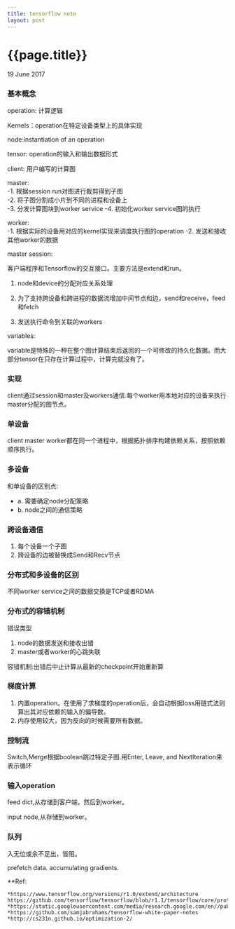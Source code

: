 ```yaml
---
title: tensorflow note
layout: post
---
```


{{page.title}}
=============

<p class="meta">19 June 2017</p>

### 基本概念

operation: 计算逻辑

Kernels：operation在特定设备类型上的具体实现

node:instantiation of an operation

tensor: operation的输入和输出数据形式

client: 用户编写的计算图

master:       
-1. 根据session run对图进行裁剪得到子图        
-2. 将子图分割成小片到不同的进程和设备上       
-3. 分发计算图块到worker service
-4. 初始化worker service图的执行

worker:    
-1. 根据实际的设备用对应的kernel实现来调度执行图的operation
-2. 发送和接收其他worker的数据

master session: 

客户端程序和Tensorflow的交互接口。主要方法是extend和run。

1. node和device的分配对应关系处理

2. 为了支持跨设备和跨进程的数据流增加中间节点和边，send和receive，feed和fetch

3. 发送执行命令到关联的workers

variables:

variable是特殊的一种在整个图计算结束后返回的一个可修改的持久化数据。而大部分tensor在只存在计算过程中，计算完就没有了。

### 实现

client通过session和master及workers通信.每个worker用本地对应的设备来执行master分配的图节点。

### 单设备

client master worker都在同一个进程中，根据拓扑排序构建依赖关系，按照依赖顺序执行。

### 多设备

和单设备的区别点:
- a. 需要确定node分配策略
- b. node之间的通信策略

### 跨设备通信

1. 每个设备一个子图            
2. 跨设备的边被替换成Send和Recv节点         

### 分布式和多设备的区别

不同worker service之间的数据交换是TCP或者RDMA


### 分布式的容错机制

错误类型

1. node的数据发送和接收出错
2. master或者worker的心跳失联

容错机制:出错后中止计算从最新的checkpoint开始重新算

### 梯度计算

1. 内置operation。在使用了求梯度的operation后，会自动根据loss用链式法则算出其对应依赖的输入的偏导数。   
2. 内存使用较大，因为反向的时候需要所有数据。

### 控制流

Switch,Merge根据boolean跳过特定子图.用Enter, Leave, and NextIteration来表示循环

### 输入operation

feed dict,从存储到客户端，然后到worker。

input node,从存储到worker。

### 队列

入无位或余不足出，皆阻。

prefetch data. accumulating gradients.

**Ref:

	*https://www.tensorflow.org/versions/r1.0/extend/architecture             
	https://github.com/tensorflow/tensorflow/blob/r1.1/tensorflow/core/protobuf/master_service.proto        
	*https://static.googleusercontent.com/media/research.google.com/en//pubs/archive/45166.pdf
	*https://github.com/samjabrahams/tensorflow-white-paper-notes 
	*http://cs231n.github.io/optimization-2/
